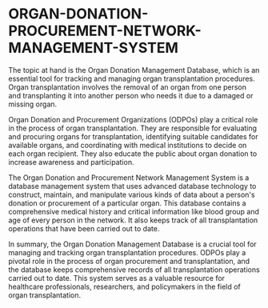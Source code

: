 # ORGAN-DONATION-PROCUREMENT-NETWORK-MANAGEMENT-SYSTEM
The topic at hand is the Organ Donation Management Database, which is an essential tool for tracking and managing organ transplantation procedures. Organ transplantation involves the removal of an organ from one person and transplanting it into another person who needs it due to a damaged or missing organ.

Organ Donation and Procurement Organizations (ODPOs) play a critical role in the process of organ transplantation. They are responsible for evaluating and procuring organs for transplantation, identifying suitable candidates for available organs, and coordinating with medical institutions to decide on each organ recipient. They also educate the public about organ donation to increase awareness and participation.

The Organ Donation and Procurement Network Management System is a database management system that uses advanced database technology to construct, maintain, and manipulate various kinds of data about a person's donation or procurement of a particular organ. This database contains a comprehensive medical history and critical information like blood group and age of every person in the network. It also keeps track of all transplantation operations that have been carried out to date.

In summary, the Organ Donation Management Database is a crucial tool for managing and tracking organ transplantation procedures. ODPOs play a pivotal role in the process of organ procurement and transplantation, and the database keeps comprehensive records of all transplantation operations carried out to date. This system serves as a valuable resource for healthcare professionals, researchers, and policymakers in the field of organ transplantation.
